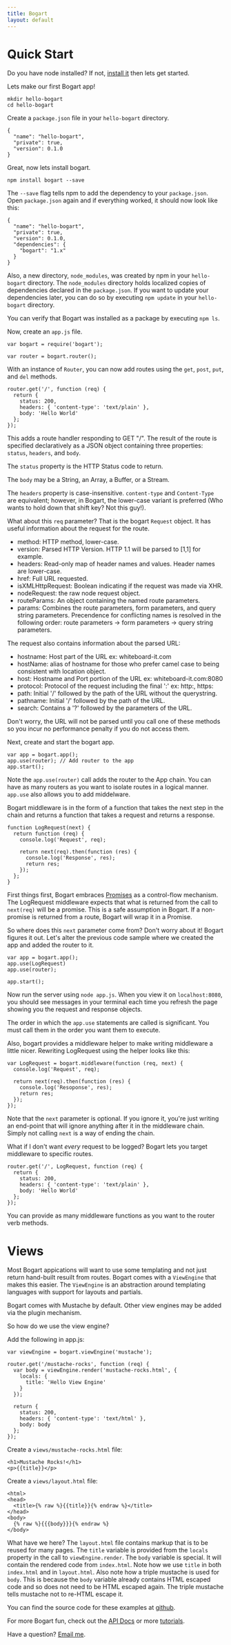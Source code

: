 ```yaml
---
title: Bogart
layout: default
---
```


# Quick Start

Do you have node installed? If not, [install it](http://nodejs.org) then
lets get started.

Lets make our first Bogart app!

    mkdir hello-bogart
    cd hello-bogart

Create a `package.json` file in your `hello-bogart` directory.

    {
      "name": "hello-bogart",
      "private": true,
      "version": 0.1.0
    }

Great, now lets install bogart.

    npm install bogart --save

The `--save` flag tells npm to add the dependency to your `package.json`. Open
`package.json` again and if everything worked, it should now look like this:

    {
      "name": "hello-bogart",
      "private": true,
      "version": 0.1.0,
      "dependencies": {
        "bogart": "1.x"
      }
    }

Also, a new directory, `node_modules`, was created by npm in your `hello-bogart` directory.
The `node_modules` directory holds localized copies of dependencies declared in the 
`package.json`. If you want to update your dependencies later, you can do so by executing
`npm update` in your `hello-bogart` directory.

You can verify that Bogart was installed as a package by executing `npm ls`.

Now, create an `app.js` file.

    var bogart = require('bogart');

    var router = bogart.router();

With an instance of `Router`, you can now add routes using the `get`, `post`, `put`,
and `del` methods.

    router.get('/', function (req) {
      return {
        status: 200,
        headers: { 'content-type': 'text/plain' },
        body: 'Hello World'
      };
    });

This adds a route handler responding to GET "/". The result of the route is specified
declaratively as a JSON object containing three properties: `status`, `headers`, and `body`.

The `status` property is the HTTP Status code to return.

The `body` may be a String, an Array, a Buffer, or a Stream.

The `headers` property is case-insensitive. `content-type` and `Content-Type` are equivalent; however,
in Bogart, the lower-case variant is preferred (Who wants to hold down that shift key? Not this guy!).

What about this `req` parameter? That is the bogart `Request` object. It has useful information
about the request for the route.

* method: HTTP method, lower-case.
* version: Parsed HTTP Version. HTTP 1.1 will be parsed to [1,1] for example.
* headers: Read-only map of header names and values. Header names are lower-case.
* href: Full URL requested.
* isXMLHttpRequest: Boolean indicating if the request was made via XHR.
* nodeRequest: the raw node request object.
* routeParams: An object containing the named route parameters.
* params: Combines the route parameters, form parameters, and query string parameters. Precendence for conflicting
          names is resolved in the following order: route parameters -> form parameters -> query string parameters.

The request also contains information about the parsed URL:

* hostname: Host part of the URL ex: whiteboard-it.com
* hostName: alias of hostname for those who prefer camel case to being consistent with location object.
* host: Hostname and Port portion of the URL ex: whiteboard-it.com:8080
* protocol: Protocol of the request including the final \':\' ex: http:, https:
* path: Initial \'/\' followed by the path of the URL without the querystring.
* pathname: Initial \'/\' followed by the path of the URL.
* search: Contains a \'?\' followed by the parameters of the URL.

Don\'t worry, the URL will not be parsed until you call one of these methods so you incur no
performance penalty if you do not access them.

Next, create and start the bogart app.

    var app = bogart.app();
    app.use(router); // Add router to the app
    app.start();

Note the `app.use(router)` call adds the router to the App chain. You can have
as many routers as you want to isolate routes in a logical manner. `app.use` also
allows you to add middelware.

Bogart middleware is in the form of a function that takes the next step in the chain and
returns a function that takes a request and returns a response.

    function LogRequest(next) {
      return function (req) {
        console.log('Request', req);

        return next(req).then(function (res) {
          console.log('Response', res);
          return res;
        });
      };
    }

First things first, Bogart embraces [Promises](http://howtonode.org/promises) as a
control-flow mechanism. The LogRequest middleware expects that what is returned from
the call to `next(req)` will be a promise. This is a safe assumption in Bogart. If a non-promise
is returned from a route, Bogart will wrap it in a Promise.

So where does this `next` parameter come from? Don\'t worry about it! Bogart figures it out.
Let's alter the previous code sample where we created the app and added the router to it.

    var app = bogart.app();
    app.use(LogRequest)
    app.use(router);

    app.start();

Now run the server using `node app.js`. When you view it on `localhost:8080`, you should see messages
in your terminal each time you refresh the page showing you the request and response objects.

The order in which the `app.use` statements are called is significant. You must call
them in the order you want them to execute.

Also, bogart provides a middleware helper to make writing middleware a little nicer. Rewriting
LogRequest using the helper looks like this:

    var LogRequest = bogart.middleware(function (req, next) {
      console.log('Request', req);

      return next(req).then(function (res) {
        console.log('Resoponse', res);
        return res;
      });
    });

Note that the `next` parameter is optional. If you ignore it, you're just writing an end-point
that will ignore anything after it in the middleware chain. Simply not calling `next` is a way
of ending the chain.

What if I don't want *every* request to be logged? Bogart lets you target middleware to specific
routes.

    router.get('/', LogRequest, function (req) {
      return {
        status: 200,
        headers: { 'content-type': 'text/plain' },
        body: 'Hello World'
      };      
    });

You can provide as many middleware functions as you want to the router verb methods.

# Views

Most Bogart appications will want to use some templating and not just return hand-built
resuilt from routes. Bogart comes with a `ViewEngine` that makes this easier. The `ViewEngine`
is an abstraction around templating languages with support for layouts and partials.

Bogart comes with Mustache by default. Other view engines may be added via the plugin mechanism.

So how do we use the view engine?

Add the following in app.js:

    var viewEngine = bogart.viewEngine('mustache');

    router.get('/mustache-rocks', function (req) {
      var body = viewEngine.render('mustache-rocks.html', {
        locals: {
          title: 'Hello View Engine'
        }
      });

      return {
        status: 200,
        headers: { 'content-type': 'text/html' },
        body: body
      };
    });

Create a `views/mustache-rocks.html` file:

    <h1>Mustache Rocks!</h1>
    <p>{{title}}</p>

Create a `views/layout.html` file:

    <html>
    <head>
      <title>{% raw %}{{title}}{% endraw %}</title>
    </head>
    <body>
      {% raw %}{{{body}}}{% endraw %}
    </body>

What have we here? The `layout.html` file contains markup that is to be reused
for many pages. The `title` variable is provided from the `locals` property in the call
to `viewEngine.render`. The `body` variable is special. It will contain the rendered
code from `index.html`. Note how we use `title` in both `index.html` and in `layout.html`.
Also note how a triple mustache is used for `body`. This is because the `body` variable
already contains HTML escaped code and so does not need to be HTML escaped again. The triple
mustache tells mustache not to re-HTML escape it.

You can find the source code for these examples at
[github](http://github.com/nrstott/hello-bogart).

For more Bogart fun, check out the [API Docs](/docs/index.html) or more [tutorials](/tutorials/index.html).

Have a question? [Email me](mailto:nrstott@gmail.com).
